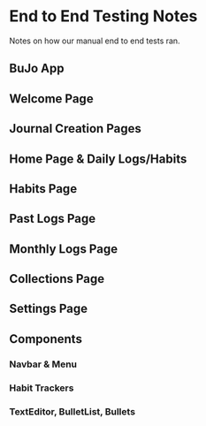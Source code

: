 # End to End Testing Notes

Notes on how our manual end to end tests ran.


## BuJo App



## Welcome Page


## Journal Creation Pages


## Home Page & Daily Logs/Habits




## Habits Page



## Past Logs Page



## Monthly Logs Page



## Collections Page



## Settings Page




## Components


### Navbar & Menu



### Habit Trackers


### TextEditor, BulletList, Bullets



